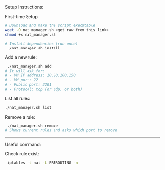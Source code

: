 Setup Instructions:

First-time Setup
```bash
# Download and make the script executable
wget -O nat_manager.sh <get raw from this link>
chmod +x nat_manager.sh

# Install dependencies (run once)
 ./nat_manager.sh install
```

Add a new rule:
```bash
 ./nat_manager.sh add
# It will ask for:
# - VM IP address: 10.10.100.150
# - VM port: 22
# - Public port: 2201
# - Protocol: tcp (or udp, or both)
```

List all rules:

```bash
./nat_manager.sh list
```

Remove a rule:
```bash
 ./nat_manager.sh remove
# Shows current rules and asks which port to remove
```

---
Useful command:

Check rule exist:
```bash
 iptables -t nat -L PREROUTING -n
```
